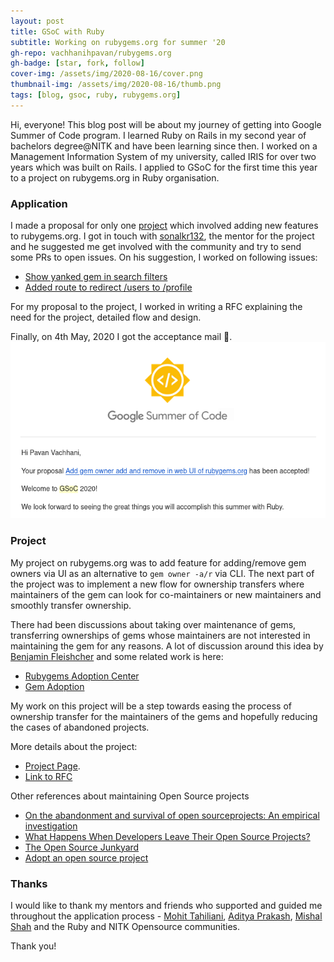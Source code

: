```yaml
---
layout: post
title: GSoC with Ruby
subtitle: Working on rubygems.org for summer '20
gh-repo: vachhanihpavan/rubygems.org
gh-badge: [star, fork, follow]
cover-img: /assets/img/2020-08-16/cover.png
thumbnail-img: /assets/img/2020-08-16/thumb.png
tags: [blog, gsoc, ruby, rubygems.org]
---
```


Hi, everyone! This blog post will be about my journey of getting into Google Summer of Code program.
I learned Ruby on Rails in my second year of bachelors degree@NITK and 
have been learning since then. I worked on a Management Information System
of my university, called IRIS for over two years which was built on Rails.
I applied to GSoC for the first time this year to a project on rubygems.org in Ruby organisation. 

### Application

I made a proposal for only one [project](http://rubygsoc.github.io/add-gem-owner-add-and-remove-in-web-ui-of-rubygems.org/)
which involved adding new features to rubygems.org. I got in touch with [sonalkr132](https://github.com/sonalkr132), the mentor for the project and he suggested me get 
involved with the community and try to send some PRs to open issues.
On his suggestion, I worked on following issues:
 - [Show yanked gem in search filters](https://github.com/rubygems/rubygems.org/pull/2339)
 - [Added route to redirect /users to /profile](https://github.com/rubygems/rubygems.org/pull/2264)

For my proposal to the project, I worked in writing a RFC explaining the need for the project, detailed flow and design.
 
Finally, on 4th May, 2020 I got the acceptance mail 🎉.
![Acceptance](/assets/img/2020-08-16/acceptance.png)


### Project

My project on rubygems.org was to add feature for adding/remove gem owners via UI
as an alternative to `gem owner -a/r` via CLI. The next part of the project was 
to implement a new flow for ownership transfers where maintainers of the gem can
look for co-maintainers or new maintainers and smoothly transfer ownership.

There had been discussions about taking over maintenance of gems, transferring ownerships of gems
whose maintainers are not interested in maintaining the gem for any reasons.
A lot of discussion around this idea by [Benjamin Fleishcher](http://www.benjaminfleischer.com/2014/08/17/rubygems-adoption-center/) and some related work is here:

- [Rubygems Adoption Center](https://github.com/rubygems/adoption-center)
- [Gem Adoption](https://github.com/rubygems/rubygems.org/pull/1842)

My work on this project will be a step towards easing the process of 
ownership transfer for the maintainers of the gems and hopefully reducing the cases
of abandoned projects.

More details about the project:
 - [Project Page](http://rubygsoc.github.io/add-gem-owner-add-and-remove-in-web-ui-of-rubygems.org/).
 - [Link to RFC](https://github.com/rubygems/rfcs/pull/25/)
 
Other references about maintaining Open Source projects
 - [On the abandonment and survival of open sourceprojects: An empirical investigation](https://arxiv.org/pdf/1906.08058.pdf)
 - [What Happens When Developers Leave Their Open Source Projects?](https://thenewstack.io/what-happens-when-developers-leave-their-open-source-projects)
 - [The Open Source Junkyard](https://speakerdeck.com/bf4/the-open-source-junkyard)
 - [Adopt an open source project](https://livablesoftware.com/adopt-abandoned-open-source-project)

### Thanks

I would like to thank my mentors and friends who supported and guided me throughout the application process - 
[Mohit Tahiliani](https://github.com/mohittahiliani), [Aditya Prakash](https://github.com/sonalkr), [Mishal Shah](https://github.com/mishal23)
and the Ruby and NITK Opensource communities.

Thank you!
